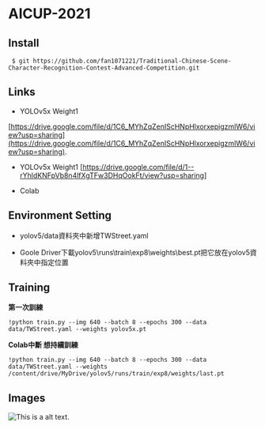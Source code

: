 # AICUP-2021
## Install 
<pre><code> $ git https://github.com/fan1071221/Traditional-Chinese-Scene-Character-Recognition-Contest-Advanced-Competition.git</code></pre>
## Links

* YOLOv5x Weight1

[https://drive.google.com/file/d/1C6_MYhZqZenIScHNpHlxorxepigzmlW6/view?usp=sharing](https://drive.google.com/file/d/1C6_MYhZqZenIScHNpHlxorxepigzmlW6/view?usp=sharing).

* YOLOv5x Weight1
[https://drive.google.com/file/d/1--rYhldKNFpVb8n4lfXgTFw3DHqOokFt/view?usp=sharing]

* Colab
## Environment Setting
* yolov5/data資料夾中新增TWStreet.yaml

* Goole Driver下載yolov5\runs\train\exp8\weights\best.pt把它放在yolov5資料夾中指定位置

## Training

**第一次訓練**  
<pre><code>!python train.py --img 640 --batch 8 --epochs 300 --data data/TWStreet.yaml --weights yolov5x.pt
</code></pre>
**Colab中斷 想持續訓練**
<pre><code>!python train.py --img 640 --batch 8 --epochs 300 --data data/TWStreet.yaml --weights /content/drive/MyDrive/yolov5/runs/train/exp8/weights/last.pt
</code></pre>

## Images

![This is a alt text.](img_3010.jpg "This is a sample image.")
